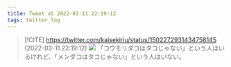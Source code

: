 ```yaml
---
title: Tweet at 2022-03-11 22:19:12
tags: twitter_log
---
```


> [!CITE] https://twitter.com/kaisekiriu/status/1502272931434758145 (2022-03-11 22:19:12)
> ![](https://twitter.com/kaisekiriu/status/1502272931434758145)
> 「コウモリダコはタコじゃない」という人はいるけれど、「メンダコはタコじゃない」という人はいない。
